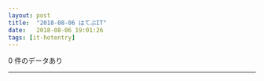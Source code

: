 ```yaml
---
layout: post
title:  "2018-08-06 はてぶIT"
date:   2018-08-06 19:01:26
tags: [it-hotentry]
---
```

0 件のデータあり

<hr>
